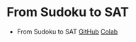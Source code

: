 # From Sudoku to SAT

*  From Sudoku to SAT [GitHub](https://github.com/abstractions-in-python/abstractions-in-python.github.io/blob/master/notebooks/From_Sudoku_to_SAT_chapter.ipynb) [Colab](https://drive.google.com/file/d/1cfluv2IEMduKHFSySFsV6zC2NZ1VBhx1/view?usp=sharing)
